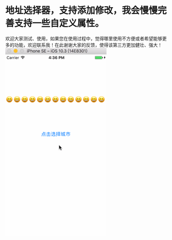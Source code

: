 # 地址选择器，支持添加修改，我会慢慢完善支持一些自定义属性。
欢迎大家测试、使用，如果您在使用过程中，觉得哪里使用不方便或者希望能够更多的功能，欢迎联系我！在此谢谢大家的反馈，使得该第三方更加健壮、强大！
![image](https://github.com/chengziios/CZAddress/blob/master/shoot.gif)  
